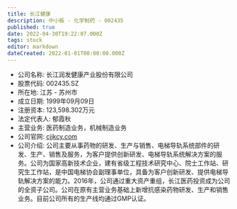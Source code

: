 ```yaml
---
title: 长江健康
description: 中小板 - 化学制药 - 002435
published: true
date: 2022-04-30T19:22:07.000Z
tags: stock
editor: markdown
dateCreated: 2022-01-01T00:00:00.000Z
---
```


- 公司名称: 长江润发健康产业股份有限公司
- 股票代码: 002435.SZ
- 所在地: 江苏 - 苏州市
- 成立日期: 1999年09月09日
- 注册资本: 123,598.302万元
- 法定代表人: 郁霞秋
- 主营业务: 医药制造业务，机械制造业务
- 公司官网: [cjjkcy.com](cjjkcy.com)
- 公司介绍: 公司主要从事药物的研发、生产与销售、电梯导轨系统部件的研发、生产、销售及服务，为客户提供创新研发、电梯导轨系统解决方案的服务。公司为国家高新技术企业，建有省级工程技术研究中心、院士工作站、研究生工作站，是中国电梯协会副理事单位，具备为客户创新研发、提供电梯导轨解决方案的能力。2016年，公司通过重大资产重组，长江医药投资成为公司的全资子公司。公司在原有主营业务基础上新增抗感染药物研发、生产和销售业务。目前公司所有的生产线均通过GMP认证。


